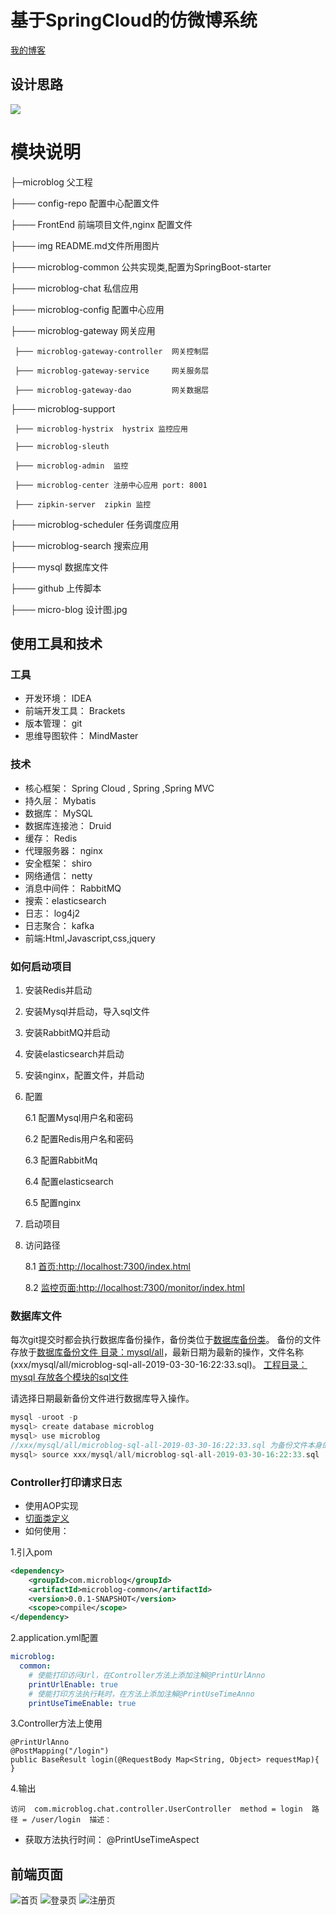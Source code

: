# 基于SpringCloud的仿微博系统
[我的博客](https://www.cnblogs.com/lgjlife/)
## 设计思路
![](https://github.com/lgjlife/micro-blog/blob/master/micro-blog%20%E8%AE%BE%E8%AE%A1%E5%9B%BE.jpg)

# 模块说明
├─microblog 父工程

├─── config-repo 配置中心配置文件

├─── FrontEnd 前端项目文件,nginx 配置文件

├─── img  README.md文件所用图片

├─── microblog-common 公共实现类,配置为SpringBoot-starter

├─── microblog-chat 私信应用

├─── microblog-config 配置中心应用

├─── microblog-gateway 网关应用

     ├─── microblog-gateway-controller  网关控制层
     
     ├─── microblog-gateway-service     网关服务层
     
     ├─── microblog-gateway-dao         网关数据层
     
├─── microblog-support  

     ├─── microblog-hystrix  hystrix 监控应用
     
     ├─── microblog-sleuth
     
     ├─── microblog-admin  监控
     
     ├─── microblog-center 注册中心应用 port: 8001
     
     ├─── zipkin-server  zipkin 监控

├─── microblog-scheduler 任务调度应用

├─── microblog-search 搜索应用

├─── mysql 数据库文件

├─── github 上传脚本

├─── micro-blog 设计图.jpg

## 使用工具和技术
### 工具
* 开发环境： IDEA
* 前端开发工具： Brackets
* 版本管理： git
* 思维导图软件： MindMaster
### 技术
* 核心框架： Spring Cloud , Spring ,Spring MVC
* 持久层： Mybatis
* 数据库： MySQL
* 数据库连接池： Druid
* 缓存： Redis
* 代理服务器： nginx
* 安全框架： shiro
* 网络通信： netty
* 消息中间件： RabbitMQ
* 搜索：elasticsearch
* 日志： log4j2
* 日志聚合： kafka
* 前端:Html,Javascript,css,jquery
### 如何启动项目
1. 安装Redis并启动
2. 安装Mysql并启动，导入sql文件
3. 安装RabbitMQ并启动
4. 安装elasticsearch并启动
5. 安装nginx，配置文件，并启动
6. 配置

    6.1  配置Mysql用户名和密码
    
    6.2  配置Redis用户名和密码
    
    6.3  配置RabbitMq 
    
    6.4  配置elasticsearch
    
    6.5  配置nginx
    
7. 启动项目
8. 访问路径

    8.1 [首页:http://localhost:7300/index.html](http://localhost:7300/index.html)
    
    8.2 [监控页面:http://localhost:7300/monitor/index.html](http://localhost:7300/monitor/index.html)


### 数据库文件
每次git提交时都会执行数据库备份操作，备份类位于[数据库备份类](https://github.com/lgjlife/micro-blog/blob/master/microblog-common%2Fsrc%2Fmain%2Fjava%2Fcom%2Fcloud%2Fmicroblog%2Fcommon%2Fbackup%2FMysqlBackupUtil.java)。
备份的文件存放于[数据库备份文件 目录：mysql/all](https://github.com/lgjlife/micro-blog/tree/master/mysql/all)，最新日期为最新的操作，文件名称(xxx/mysql/all/microblog-sql-all-2019-03-30-16:22:33.sql)。
[工程目录：mysql 存放各个模块的sql文件](https://github.com/lgjlife/micro-blog/tree/master/mysql)

请选择日期最新备份文件进行数据库导入操作。
```java
mysql -uroot -p
mysql> create database microblog
mysql> use microblog
//xxx/mysql/all/microblog-sql-all-2019-03-30-16:22:33.sql 为备份文件本身的目录
mysql> source xxx/mysql/all/microblog-sql-all-2019-03-30-16:22:33.sql
```
### Controller打印请求日志
* 使用AOP实现
* [切面类定义](https://github.com/lgjlife/micro-blog/blob/master/microblog-common/src/main/java/com/cloud/microblog/common/aop/syslog/aspect/PrintUrlAspect.java)
* 如何使用：

1.引入pom
```xml
<dependency>
    <groupId>com.microblog</groupId>
    <artifactId>microblog-common</artifactId>
    <version>0.0.1-SNAPSHOT</version>
    <scope>compile</scope>
</dependency>
```
2.application.yml配置
```yaml
microblog:
  common:
    # 使能打印访问Url，在Controller方法上添加注解@PrintUrlAnno
    printUrlEnable: true
    # 使能打印方法执行耗时，在方法上添加注解@PrintUseTimeAnno
    printUseTimeEnable: true
```

3.Controller方法上使用
```$xslt
@PrintUrlAnno
@PostMapping("/login")
public BaseResult login(@RequestBody Map<String, Object> requestMap){
}
```
4.输出
```
访问  com.microblog.chat.controller.UserController  method = login  路径 = /user/login  描述：
```
* 获取方法执行时间： @PrintUseTimeAspect   

## 前端页面
![首页](https://github.com/lgjlife/micro-blog/blob/master/img/index.png)
![登录页](https://github.com/lgjlife/micro-blog/blob/master/img/login.png)
![注册页](https://github.com/lgjlife/micro-blog/blob/master/img/register.png)